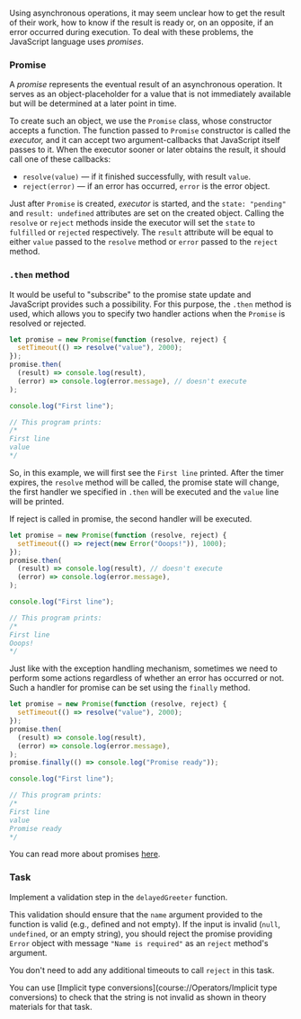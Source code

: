 Using asynchronous operations, it may seem unclear how to get the result of their work, 
how to know if the result is ready or, on an opposite, if an error occurred during execution. 
To deal with these problems, the JavaScript language uses _promises_.

### Promise
A _promise_ represents the eventual result of an asynchronous operation. 
It serves as an object-placeholder for a value that is not immediately available but will be determined at a later point in time.

To create such an object, we use the `Promise` class, whose constructor accepts a function. 
The function passed to `Promise` constructor is called the _executor,_ and it can accept two argument-callbacks that JavaScript itself passes to it. 
When the executor sooner or later obtains the result, it should call one of these callbacks:
- `resolve(value)` — if it finished successfully, with result `value`.
- `reject(error)` — if an error has occurred, `error` is the error object.

Just after `Promise` is created, _executor_ is started, and the `state: "pending"` and `result: undefined` attributes are set on the created object.
Calling the `resolve` or `reject` methods inside the executor will set the `state` to `fulfilled` or `rejected` respectively. 
The `result` attribute will be equal to either `value` passed to the `resolve` method or `error` passed to the `reject` method.

### `.then` method
It would be useful to "subscribe" to the promise state update and JavaScript provides such a possibility. 
For this purpose, the `.then` method is used, which allows you to specify two handler actions when the `Promise` is resolved or rejected.

```js
let promise = new Promise(function (resolve, reject) {
  setTimeout(() => resolve("value"), 2000);
});
promise.then(
  (result) => console.log(result),
  (error) => console.log(error.message), // doesn't execute
);

console.log("First line");

// This program prints:
/*
First line
value
*/
```


So, in this example, we will first see the `First line` printed. 
After the timer expires, the `resolve` method will be called, the promise state will change, 
the first handler we specified in `.then` will be executed and the `value` line will be printed. 

If reject is called in promise, the second handler will be executed.
```js
let promise = new Promise(function (resolve, reject) {
  setTimeout(() => reject(new Error("Ooops!")), 1000);
});
promise.then(
  (result) => console.log(result), // doesn't execute
  (error) => console.log(error.message),
);

console.log("First line");

// This program prints:
/*
First line
Ooops!
*/
```

<div class="hint" title="finally">

  Just like with the exception handling mechanism, sometimes we need to perform some actions regardless of whether an error has occurred or not. Such a handler for promise can be set using the `finally` method.
  ```js
  let promise = new Promise(function (resolve, reject) {
    setTimeout(() => resolve("value"), 2000);
  });
  promise.then(
    (result) => console.log(result),
    (error) => console.log(error.message),
  );
  promise.finally(() => console.log("Promise ready"));
  
  console.log("First line");

  // This program prints:
  /*
  First line
  value
  Promise ready
  */
  ```
</div>

You can read more about promises [here](https://developer.mozilla.org/en-US/docs/Web/JavaScript/Reference/Global_Objects/Promise).

### Task
Implement a validation step in the `delayedGreeter` function.

This validation should ensure that the `name` argument provided to the function is valid (e.g., defined and not empty). 
If the input is invalid (`null`, `undefined`, or an empty string), you should reject the promise providing `Error` object with message `"Name is required"` as an `reject` method's argument.

You don't need to add any additional timeouts to call `reject` in this task.

<div class="hint" title="Check for invalid string">

  You can use [Implicit type conversions](course://Operators/Implicit type conversions) to check that the string is not invalid as shown in theory materials for that task.
</div>
